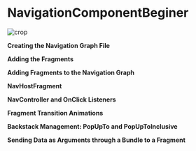 # NavigationComponentBeginer




![crop](https://user-images.githubusercontent.com/8407230/120193993-b07ff680-c23a-11eb-9013-a01ab27c0bcc.png)



**Creating the Navigation Graph File**

**Adding the Fragments**

**Adding Fragments to the Navigation Graph**

**NavHostFragment**

**NavController and OnClick Listeners**

**Fragment Transition Animations**

**Backstack Management: PopUpTo and PopUpToInclusive**

**Sending Data as Arguments through a Bundle to a Fragment**



